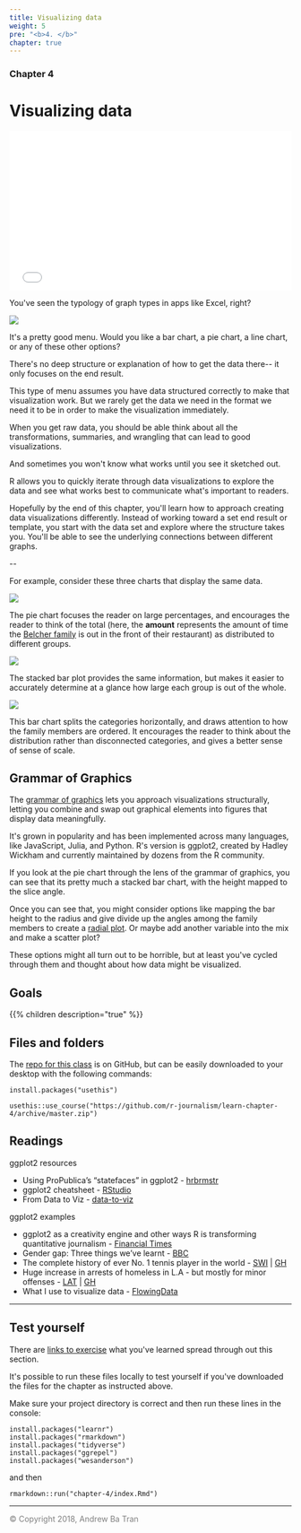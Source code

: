 ```yaml
---
title: Visualizing data
weight: 5
pre: "<b>4. </b>"
chapter: true
---
```



### Chapter 4

# Visualizing data


<div style="position: relative; padding-bottom: 56.25%; height: 0; overflow: hidden;">
  <iframe src="//www.youtube.com/embed/8VW-APX_5a0?t=3s" style="position: absolute; top: 0; left: 0; width: 100%; height: 100%; border:0; encrypted-media" allowfullscreen title="YouTube Video"></iframe>
</div>


You've seen the typology of graph types in apps like Excel, right?

![](/visualizing/images/chart_menu.png?classes=shadow)

It's a pretty good menu. Would you like a bar chart, a pie chart, a line chart, or any of these other options?

There's no deep structure or explanation of how to get the data there-- it only focuses on the end result. 

This type of menu assumes you have data structured correctly to make that visualization work. But we rarely get the data we need in the format we need it to be in order to make the visualization immediately. 

When you get raw data, you should be able think about all the transformations, summaries, and wrangling that can lead to good visualizations. 

And sometimes you won't know what works until you see it sketched out. 

R allows you to quickly iterate through data visualizations to explore the data and see what works best to communicate what's important to readers. 

Hopefully by the end of this chapter, you'll learn how to approach creating data visualizations differently. Instead of working toward a set end result or template, you start with the data set and explore where the structure takes you. You'll be able to see the underlying connections between different graphs. 

--

For example, consider these three charts that display the same data.

![](/visualizing/images/bobs3.png?classes=shadow)

The pie chart focuses the reader on large percentages, and encourages the reader to think of the total (here, the **amount** represents the amount of time the [Belcher family](https://www.fox.com/bobs-burgers/) is out in the front of their restaurant) as distributed to different groups.

![](/visualizing/images/bobs2.png?classes=shadow)


The stacked bar plot provides the same information, but makes it easier to accurately determine at a glance how large each group is out of the whole.

![](/visualizing/images/bobs1.png?classes=shadow)

This bar chart splits the categories horizontally, and draws attention to how the family members are ordered. It encourages the reader to think about the distribution rather than disconnected categories, and gives a better sense of sense of scale.

## Grammar of Graphics

The [grammar of graphics](http://vita.had.co.nz/papers/layered-grammar.html) lets you approach visualizations structurally, letting you combine and swap out graphical elements into figures that display data meaningfully.

It's grown in popularity and has been implemented across many languages, like JavaScript, Julia, and Python. R's version is ggplot2, created by Hadley Wickham and currently maintained by dozens from the R community.

If you look at the pie chart through the lens of the grammar of graphics, you can see that its pretty much a stacked bar chart, with the height mapped to the slice angle.

Once you can see that, you might consider options like mapping the bar height to the radius and give divide up the angles among the family members to create a [radial plot](http://animateddata.co.uk/img/radial-bar-sample1.png). Or maybe add another variable into the mix and make a scatter plot?

These options might all turn out to be horrible, but at least you've cycled through them and thought about how data might be visualized. 

## Goals

{{% children description="true"   %}}


## Files and folders

The [repo for this class](https://github.com/r-journalism/learn-chapter-4) is on GitHub, but can be easily downloaded to your desktop with the following commands:

```
install.packages("usethis")

usethis::use_course("https://github.com/r-journalism/learn-chapter-4/archive/master.zip")
```

## Readings

ggplot2 resources

* Using ProPublica’s “statefaces” in ggplot2 - [hrbrmstr](https://rud.is/b/2016/03/19/using-propublica-statefaces-in-ggplot2/)
* ggplot2 cheatsheet - [RStudio](https://www.rstudio.com/wp-content/uploads/2015/03/ggplot2-cheatsheet.pdf)
* From Data to Viz - [data-to-viz](https://www.data-to-viz.com/)



ggplot2 examples
* ggplot2 as a creativity engine and other ways R is transforming quantitative journalism - [Financial Times](http://johnburnmurdoch.github.io/slides/r-ggplot/#/)
* Gender gap: Three things we’ve learnt - [BBC](https://www.bbc.com/news/business-43668187)
* The complete history of ever No. 1 tennis player in the world - [SWI](https://www.swissinfo.ch/eng/who-is-the-best-_the-complete-history-of-every-no-1-tennis-player/42274984) | [GH](https://github.com/d-qn/2016_06_14_tennisATP)
* Huge increase in arrests of homeless in L.A - but mostly for minor offenses - [LAT](http://www.latimes.com/local/politics/la-me-homeless-arrests-20180204-story.html) | [GH](https://github.com/datadesk/homeless-arrests-analysis/blob/master/analysis.ipynb)
* What I use to visualize data - [FlowingData](https://flowingdata.com/2016/03/08/what-i-use-to-visualize-data/)


----

## Test yourself

There are [links to exercise](http://code.r-journalism.com/chapter-4/) what you've learned spread through out this section.

It's possible to run these files locally to test yourself if you've downloaded the files for the chapter as instructed above.

Make sure your project directory is correct and then run these lines in the console:

```
install.packages("learnr")
install.packages("rmarkdown")
install.packages("tidyverse")
install.packages("ggrepel")
install.packages("wesanderson")
```

and then

```
rmarkdown::run("chapter-4/index.Rmd")
```


-----

<span style="color:gray">© Copyright 2018, Andrew Ba Tran</span>

